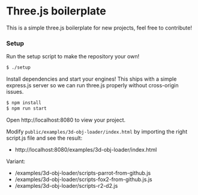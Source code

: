 # Three.js boilerplate
This is a simple three.js boilerplate for new projects, feel free to contribute!

### Setup
Run the setup script to make the repository your own!

```bash
$ ./setup
```

Install dependencies and start your engines! This ships with a simple express.js server so we can run three.js properly without cross-origin issues.

```bash
$ npm install
$ npm run start
```

Open http://localhost:8080 to view your project.

Modify `public/examples/3d-obj-loader/index.html` by importing the right script.js file and see the result:

* http://localhost:8080/examples/3d-obj-loader/index.html

Variant:

- /examples/3d-obj-loader/scripts-parrot-from-github.js
- /examples/3d-obj-loader/scripts-fox2-from-github.js.js
- /examples/3d-obj-loader/scripts-r2-d2.js
